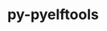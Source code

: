 ---
title: "py-pyelftools"
layout: cache
categories: [package, develop-2024-05-26]
meta: {"versions": ["0.27", "0.29"], "compilers": ["cce@=15.0.1", "gcc@=11.4.0", "gcc@=9.4.0", "oneapi@=2024.0.0"], "oss": ["rhel8", "ubuntu20.04", "ubuntu22.04"], "platforms": ["linux"], "targets": ["neoverse_v1", "neoverse_v2", "ppc64le", "x86_64_v3", "zen4"], "stacks": ["e4s", "e4s-cray-rhel", "e4s-neoverse-v2", "e4s-neoverse_v1", "e4s-oneapi", "e4s-power", "root"], "num_specs": 7, "num_specs_by_stack": {"root": 7, "e4s-cray-rhel": 1, "e4s-power": 1, "e4s-neoverse_v1": 1, "e4s-neoverse-v2": 1, "e4s": 2, "e4s-oneapi": 1}}
spec_details: [{"hash": "qwq2dmp5rcmntdmr5mughqhdrl5fonir", "compiler": "cce@=15.0.1", "versions": ["0.29"], "os": "rhel8", "platform": "linux", "target": "zen4", "variants": ["build_system=python_pip"], "stacks": ["root", "e4s-cray-rhel"], "size": "-", "tarball": "https://binaries.spack.io/develop-2024-05-26/build_cache/linux-rhel8-zen4/cce-15.0.1/py-pyelftools-0.29/linux-rhel8-zen4-cce-15.0.1-py-pyelftools-0.29-qwq2dmp5rcmntdmr5mughqhdrl5fonir.spack"}, {"hash": "cwzojhfjgv2vwwecoie2jpae7wuzl3hz", "compiler": "gcc@=9.4.0", "versions": ["0.29"], "os": "ubuntu20.04", "platform": "linux", "target": "ppc64le", "variants": ["build_system=python_pip"], "stacks": ["e4s-power", "root"], "size": "-", "tarball": "https://binaries.spack.io/develop-2024-05-26/build_cache/linux-ubuntu20.04-ppc64le/gcc-9.4.0/py-pyelftools-0.29/linux-ubuntu20.04-ppc64le-gcc-9.4.0-py-pyelftools-0.29-cwzojhfjgv2vwwecoie2jpae7wuzl3hz.spack"}, {"hash": "v7jjgnjnc7f2qbvegc62a5ce4xret445", "compiler": "gcc@=11.4.0", "versions": ["0.29"], "os": "ubuntu22.04", "platform": "linux", "target": "neoverse_v1", "variants": ["build_system=python_pip"], "stacks": ["root", "e4s-neoverse_v1"], "size": "-", "tarball": "https://binaries.spack.io/develop-2024-05-26/build_cache/linux-ubuntu22.04-neoverse_v1/gcc-11.4.0/py-pyelftools-0.29/linux-ubuntu22.04-neoverse_v1-gcc-11.4.0-py-pyelftools-0.29-v7jjgnjnc7f2qbvegc62a5ce4xret445.spack"}, {"hash": "ztafqmihrajuiggf3vuiiad4hlkoc432", "compiler": "gcc@=11.4.0", "versions": ["0.29"], "os": "ubuntu22.04", "platform": "linux", "target": "neoverse_v2", "variants": ["build_system=python_pip"], "stacks": ["e4s-neoverse-v2", "root"], "size": "-", "tarball": "https://binaries.spack.io/develop-2024-05-26/build_cache/linux-ubuntu22.04-neoverse_v2/gcc-11.4.0/py-pyelftools-0.29/linux-ubuntu22.04-neoverse_v2-gcc-11.4.0-py-pyelftools-0.29-ztafqmihrajuiggf3vuiiad4hlkoc432.spack"}, {"hash": "ipigqnpka3jwn4cgg5a47mbjziy2ahol", "compiler": "gcc@=11.4.0", "versions": ["0.29"], "os": "ubuntu22.04", "platform": "linux", "target": "x86_64_v3", "variants": ["build_system=python_pip"], "stacks": ["root", "e4s"], "size": "-", "tarball": "https://binaries.spack.io/develop-2024-05-26/build_cache/linux-ubuntu22.04-x86_64_v3/gcc-11.4.0/py-pyelftools-0.29/linux-ubuntu22.04-x86_64_v3-gcc-11.4.0-py-pyelftools-0.29-ipigqnpka3jwn4cgg5a47mbjziy2ahol.spack"}, {"hash": "xlmjk6sm3tds3jlz6hvgl5dtqaupy5on", "compiler": "gcc@=11.4.0", "versions": ["0.27"], "os": "ubuntu22.04", "platform": "linux", "target": "x86_64_v3", "variants": ["build_system=python_pip"], "stacks": ["root", "e4s"], "size": "-", "tarball": "https://binaries.spack.io/develop-2024-05-26/build_cache/linux-ubuntu22.04-x86_64_v3/gcc-11.4.0/py-pyelftools-0.27/linux-ubuntu22.04-x86_64_v3-gcc-11.4.0-py-pyelftools-0.27-xlmjk6sm3tds3jlz6hvgl5dtqaupy5on.spack"}, {"hash": "e24ilf5lbutxs2dmbphuks52sdwsu3yx", "compiler": "oneapi@=2024.0.0", "versions": ["0.29"], "os": "ubuntu22.04", "platform": "linux", "target": "x86_64_v3", "variants": ["build_system=python_pip"], "stacks": ["e4s-oneapi", "root"], "size": "-", "tarball": "https://binaries.spack.io/develop-2024-05-26/build_cache/linux-ubuntu22.04-x86_64_v3/oneapi-2024.0.0/py-pyelftools-0.29/linux-ubuntu22.04-x86_64_v3-oneapi-2024.0.0-py-pyelftools-0.29-e24ilf5lbutxs2dmbphuks52sdwsu3yx.spack"}]
---